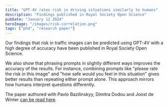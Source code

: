 ```yaml
---
title: "GPT-4V rates risk in driving situations similarly to humans"
description: "Findings published in Royal Society Open Science"
pubDate: "January 12 2024"
heroImage: "/images/risk-correlation.png"
tags: ["phd", "research paper"]
---
```


Our findings that risk in traffic images can be predicted using GPT-4V with a high degree of accuracy have been published in Royal Society Open Science.

We also show that phrasing prompts in slightly different ways improves the accuracy of the results. For instance, combining prompts like "please rate the risk in this image" and "how safe would you feel in this situation" gives better results than repeating either prompt alone. This approach mirrors how humans interpret questions differently. 

The paper authored with Pavlo Bazilinskyy, Dimitra Dodou and Joost de Winter [can be read here](https://doi.org/10.1098/rsos.231676).
